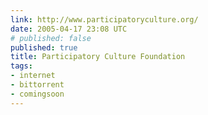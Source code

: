 ```yaml
---
link: http://www.participatoryculture.org/
date: 2005-04-17 23:08 UTC
# published: false
published: true
title: Participatory Culture Foundation
tags:
- internet
- bittorrent
- comingsoon
---
```



